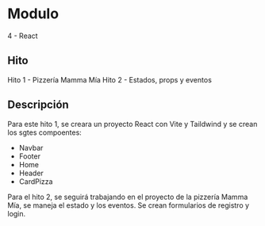 # Modulo

4 - React

## Hito

Hito 1 - Pizzería Mamma Mía
Hito 2 - Estados, props y eventos

## Descripción

Para este hito 1, se creara un proyecto React con Vite y Taildwind y se crean los sgtes compoentes:

- Navbar
- Footer
- Home
- Header
- CardPizza

Para el hito 2, se seguirá trabajando en el proyecto de la pizzería Mamma Mía, se maneja el estado y los eventos. Se crean formularios de registro y login.
